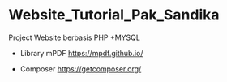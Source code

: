 # Website_Tutorial_Pak_Sandika
Project Website berbasis PHP +MYSQL

- Library mPDF
https://mpdf.github.io/

- Composer
https://getcomposer.org/
